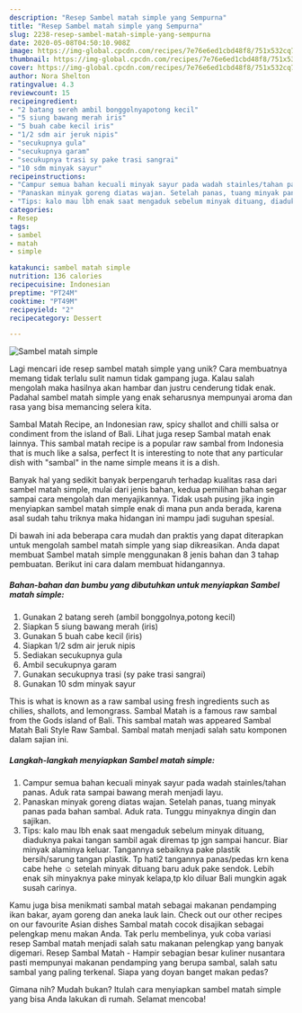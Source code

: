 ```yaml
---
description: "Resep Sambel matah simple yang Sempurna"
title: "Resep Sambel matah simple yang Sempurna"
slug: 2238-resep-sambel-matah-simple-yang-sempurna
date: 2020-05-08T04:50:10.908Z
image: https://img-global.cpcdn.com/recipes/7e76e6ed1cbd48f8/751x532cq70/sambel-matah-simple-foto-resep-utama.jpg
thumbnail: https://img-global.cpcdn.com/recipes/7e76e6ed1cbd48f8/751x532cq70/sambel-matah-simple-foto-resep-utama.jpg
cover: https://img-global.cpcdn.com/recipes/7e76e6ed1cbd48f8/751x532cq70/sambel-matah-simple-foto-resep-utama.jpg
author: Nora Shelton
ratingvalue: 4.3
reviewcount: 15
recipeingredient:
- "2 batang sereh ambil bonggolnyapotong kecil"
- "5 siung bawang merah iris"
- "5 buah cabe kecil iris"
- "1/2 sdm air jeruk nipis"
- "secukupnya gula"
- "secukupnya garam"
- "secukupnya trasi sy pake trasi sangrai"
- "10 sdm minyak sayur"
recipeinstructions:
- "Campur semua bahan kecuali minyak sayur pada wadah stainles/tahan panas. Aduk rata sampai bawang merah menjadi layu."
- "Panaskan minyak goreng diatas wajan. Setelah panas, tuang minyak panas pada bahan sambal. Aduk rata. Tunggu minyaknya dingin dan sajikan."
- "Tips: kalo mau lbh enak saat mengaduk sebelum minyak dituang, diaduknya pakai tangan sambil agak diremas tp jgn sampai hancur. Biar minyak alaminya keluar. Tangannya sebaiknya pake plastik bersih/sarung tangan plastik. Tp hati2 tangannya panas/pedas krn kena cabe hehe ☺ setelah minyak dituang baru aduk pake sendok. Lebih enak sih minyaknya pake minyak kelapa,tp klo diluar Bali mungkin agak susah carinya."
categories:
- Resep
tags:
- sambel
- matah
- simple

katakunci: sambel matah simple 
nutrition: 136 calories
recipecuisine: Indonesian
preptime: "PT24M"
cooktime: "PT49M"
recipeyield: "2"
recipecategory: Dessert

---
```



![Sambel matah simple](https://img-global.cpcdn.com/recipes/7e76e6ed1cbd48f8/751x532cq70/sambel-matah-simple-foto-resep-utama.jpg)

Lagi mencari ide resep sambel matah simple yang unik? Cara membuatnya memang tidak terlalu sulit namun tidak gampang juga. Kalau salah mengolah maka hasilnya akan hambar dan justru cenderung tidak enak. Padahal sambel matah simple yang enak seharusnya mempunyai aroma dan rasa yang bisa memancing selera kita.

Sambal Matah Recipe, an Indonesian raw, spicy shallot and chilli salsa or condiment from the island of Bali. Lihat juga resep Sambal matah enak lainnya. This sambal matah recipe is a popular raw sambal from Indonesia that is much like a salsa, perfect It is interesting to note that any particular dish with &#34;sambal&#34; in the name simple means it is a dish.

Banyak hal yang sedikit banyak berpengaruh terhadap kualitas rasa dari sambel matah simple, mulai dari jenis bahan, kedua pemilihan bahan segar sampai cara mengolah dan menyajikannya. Tidak usah pusing jika ingin menyiapkan sambel matah simple enak di mana pun anda berada, karena asal sudah tahu triknya maka hidangan ini mampu jadi suguhan spesial.


Di bawah ini ada beberapa cara mudah dan praktis yang dapat diterapkan untuk mengolah sambel matah simple yang siap dikreasikan. Anda dapat membuat Sambel matah simple menggunakan 8 jenis bahan dan 3 tahap pembuatan. Berikut ini cara dalam membuat hidangannya.

<!--inarticleads1-->

##### Bahan-bahan dan bumbu yang dibutuhkan untuk menyiapkan Sambel matah simple:

1. Gunakan 2 batang sereh (ambil bonggolnya,potong kecil)
1. Siapkan 5 siung bawang merah (iris)
1. Gunakan 5 buah cabe kecil (iris)
1. Siapkan 1/2 sdm air jeruk nipis
1. Sediakan secukupnya gula
1. Ambil secukupnya garam
1. Gunakan secukupnya trasi (sy pake trasi sangrai)
1. Gunakan 10 sdm minyak sayur


This is what is known as a raw sambal using fresh ingredients such as chilies, shallots, and lemongrass. Sambal Matah is a famous raw sambal from the Gods island of Bali. This sambal matah was appeared Sambal Matah Bali Style Raw Sambal. Sambal matah menjadi salah satu komponen dalam sajian ini. 

<!--inarticleads2-->

##### Langkah-langkah menyiapkan Sambel matah simple:

1. Campur semua bahan kecuali minyak sayur pada wadah stainles/tahan panas. Aduk rata sampai bawang merah menjadi layu.
1. Panaskan minyak goreng diatas wajan. Setelah panas, tuang minyak panas pada bahan sambal. Aduk rata. Tunggu minyaknya dingin dan sajikan.
1. Tips: kalo mau lbh enak saat mengaduk sebelum minyak dituang, diaduknya pakai tangan sambil agak diremas tp jgn sampai hancur. Biar minyak alaminya keluar. Tangannya sebaiknya pake plastik bersih/sarung tangan plastik. Tp hati2 tangannya panas/pedas krn kena cabe hehe ☺ setelah minyak dituang baru aduk pake sendok. Lebih enak sih minyaknya pake minyak kelapa,tp klo diluar Bali mungkin agak susah carinya.


Kamu juga bisa menikmati sambal matah sebagai makanan pendamping ikan bakar, ayam goreng dan aneka lauk lain. Check out our other recipes on our favourite Asian dishes Sambal matah cocok disajikan sebagai pelengkap menu makan Anda. Tak perlu membelinya, yuk coba variasi resep Sambal matah menjadi salah satu makanan pelengkap yang banyak digemari. Resep Sambal Matah - Hampir sebagian besar kuliner nusantara pasti mempunyai makanan pendamping yang berupa sambal, salah satu sambal yang paling terkenal. Siapa yang doyan banget makan pedas? 

Gimana nih? Mudah bukan? Itulah cara menyiapkan sambel matah simple yang bisa Anda lakukan di rumah. Selamat mencoba!

